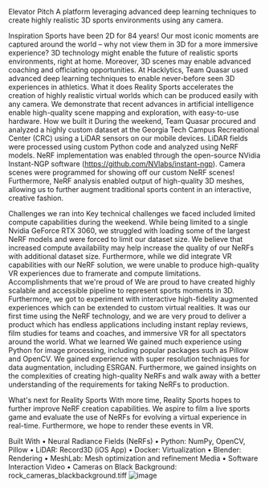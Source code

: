 Elevator Pitch
A platform leveraging advanced deep learning techniques to create highly realistic 3D sports environments using any camera.

Inspiration
Sports have been 2D for 84 years! Our most iconic moments are captured around the world – why not view them in 3D for a more immersive experience? 3D technology might enable the future of realistic sports environments, right at home. Moreover, 3D scenes may enable advanced coaching and officiating opportunities. At Hacklytics, Team Quasar used advanced deep learning techniques to enable never-before seen 3D experiences in athletics.
What it does
Reality Sports accelerates the creation of highly realistic virtual worlds which can be produced easily with any camera. We demonstrate that recent advances in artificial intelligence enable high-quality scene mapping and exploration, with easy-to-use hardware. 
How we built it
During the weekend, Team Quasar procured and analyzed a highly custom dataset at the Georgia Tech Campus Recreational Center (CRC) using a LiDAR sensors on our mobile devices. LiDAR fields were processed using custom Python code and analyzed using NeRF models. NeRF implementation was enabled through the open-source NVidia Instant-NGP software (https://github.com/NVlabs/instant-ngp). 
Camera scenes were programmed for showing off our custom NeRF scenes! Furthermore, NeRF analysis enabled output of high-quality 3D meshes, allowing us to further augment traditional sports content in an interactive, creative fashion. 

Challenges we ran into
Key technical challenges we faced included limited compute capabilities during the weekend. While being limited to a single Nvidia GeForce RTX 3060, we struggled with loading some of the largest NeRF models and were forced to limit our dataset size. We believe that increased compute availability may help increase the quality of our NeRFs with additional dataset size. Furthermore, while we did integrate VR capabilities with our NeRF solution, we were unable to produce high-quality VR experiences due to framerate and compute limitations. 
Accomplishments that we're proud of
We are proud to have created highly scalable and accessible pipeline to represent sports moments in 3D. Furthermore, we got to experiment with interactive high-fidelity augmented experiences which can be extended to custom virtual realities. It was our first time using the NeRF technology, and we are very proud to deliver a product which has endless applications including instant replay reviews, film studies for teams and coaches, and immersive VR for all spectators around the world.
What we learned
We gained much experience using Python for image processing, including popular packages such as Pillow and OpenCV. We gained experience with super resolution techniques for data augmentation, including ESRGAN. Furthermore, we gained insights on the complexities of creating high-quality NeRFs and walk away with a better understanding of the requirements for taking NeRFs to production. 

What's next for Reality Sports
With more time, Reality Sports hopes to further improve NeRF creation capabilities. We aspire to film a live sports game and evaluate the use of NeRFs for evolving a virtual experience in real-time. Furthermore, we hope to render these events in VR.  

Built With
•	Neural Radiance Fields (NeRFs)
•	Python: NumPy, OpenCV, Pillow
•	LiDAR: Record3D (iOS App)
•	Docker: Virtualization
•	Blender: Rendering
•	MeshLab: Mesh optimization and refinement
Media
•	Software Interaction Video
•	Cameras on Black Background: rock_cameras_blackbackground.tiff
![image](https://user-images.githubusercontent.com/22829556/218298381-27de399d-92d6-4366-86db-619ea3bba3fe.png)
